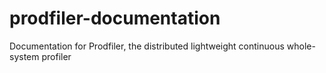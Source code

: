 # prodfiler-documentation
Documentation for Prodfiler, the distributed lightweight continuous whole-system profiler
